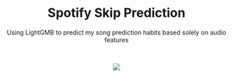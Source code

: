 <h1 align="center">Spotify Skip Prediction</h1>

<p align="center">Using LightGMB to predict my song prediction habits based solely on audio features</p>

<br>
<p align="center"> 
<img src="https://raw.githubusercontent.com/Tahahaha7/Spotify_Skip_Prediction/main/features.png">
</p>

